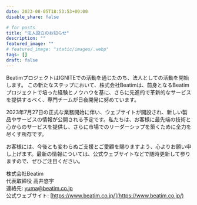 ```yaml
---
date: 2023-08-05T18:53:53+09:00
disable_share: false

# for posts
title: "法人設立のお知らせ"
description: ""
featured_image: ""
# featured_image: "static/images/.webp"
tags: []
draft: false
---
```


BeatimプロジェクトはIGNITEでの活動を通じたのち、法人としての活動を開始します。
この新たなステップにおいて、株式会社Beatimは、前身となるBeatimプロジェクトで培った経験とノウハウを基に、さらに先進的で革新的なサービスを提供するべく、専門チームが日夜開発に努めています。

2023年7月27日の正式な業務開始に伴い、ウェブサイトが開設され、新しい製品やサービスの情報が公開される予定です。私たちは、お客様に最先端の技術と心からのサービスを提供し、さらに市場でのリーダーシップを築くために全力を尽くす所存です。

お客様には、今後とも変わらぬご支援とご愛顧を賜りますよう、心よりお願い申し上げます。最新の情報については、公式ウェブサイトなどで随時更新して参りますので、ぜひご注目ください。

株式会社Beatim  
代表取締役 高井悠宇  
連絡先: [yuma@beatim.co.jp](mailto:yuma@beatim.co.jp)  
公式ウェブサイト: [https://www.beatim.co.jp/](https://www.beatim.co.jp/)  